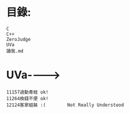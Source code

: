 # 目錄:
	C
	C++
	ZeroJudge
	UVa
	讀我.md

#	UVa---->
	11157過動青蛙 ok!
	11264換錢不便 ok!
	12124客家組裝 :(		Not Really Understood